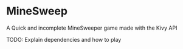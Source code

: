 # MineSweep
A Quick and incomplete MineSweeper game made with the Kivy API

TODO: Explain dependencies and how to play
